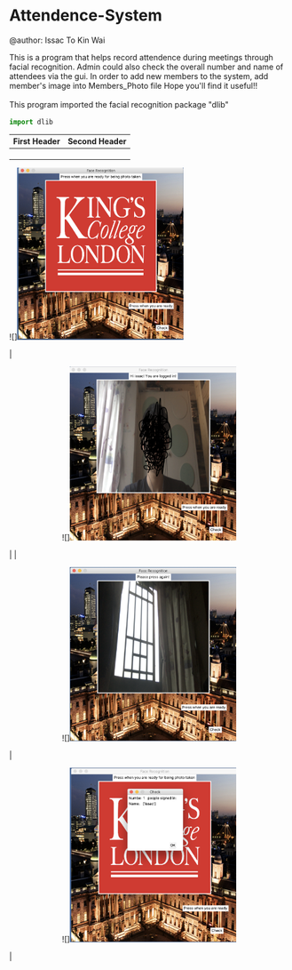 # Attendence-System
@author: Issac To Kin Wai



This is a program that helps record attendence during meetings through facial recognition.
Admin could also check the overall number and name of attendees via the gui.
In order to add new members to the system, add member's image into Members_Photo file
Hope you'll find it useful!!<br/>
<br/>
This program imported the facial recognition package "dlib"
```python
import dlib
```

| First Header  | Second Header |
| ------------- | ------------- |
| <p align="center">
![]<img src="https://github.com/issacto/Attendence-System/blob/master/Images/Menu.png" width="300">
</p>  |<p align="center">
![]<img src="https://github.com/issacto/Attendence-System/blob/master/Images/Members%20taken.png" width="300">
</p> |
| <br>
<p align="center">
![]<img src="https://github.com/issacto/Attendence-System/blob/master/Images/Noone%20spotted.png" width="300">
</p> |<p align="center">
![]<img src="https://github.com/issacto/Attendence-System/blob/master/Images/people%20signed%20in.png" width="300">
</p> |



<br>

<br>

